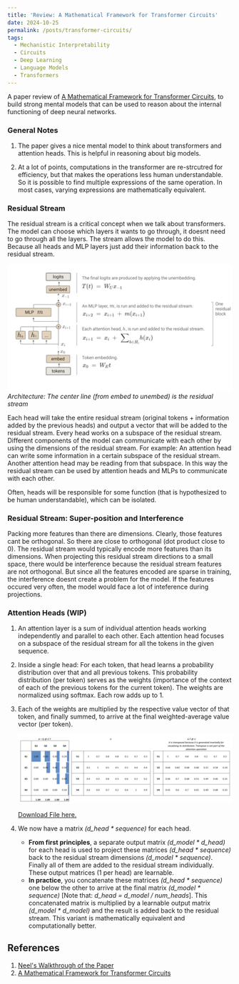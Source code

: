 ```yaml
---
title: 'Review: A Mathematical Framework for Transformer Circuits'
date: 2024-10-25
permalink: /posts/transformer-circuits/
tags:
  - Mechanistic Interpretability
  - Circuits
  - Deep Learning
  - Language Models
  - Transformers
---
```


A paper review of [A Mathematical Framework for Transformer Circuits](https://transformer-circuits.pub/2021/framework/index.html), to build strong mental models that can be used to reason about the internal functioning of deep neural networks.

### General Notes
1. The paper gives a nice mental model to think about transformers and attention heads. This is helpful in reasoning about big models.

2. At a lot of points, computations in the transformer are re-strcutred for efficiency, but that makes the operations less human understandable. So it is possible to find multiple expressions of the same operation. In most cases, varying expressions are mathematically equivalent.



### Residual Stream

The residual stream is a critical concept when we talk about transformers. The model can choose which layers it wants to go through, it doesnt need to go through all the layers. The stream allows the model to do this. Because all heads and MLP layers just add their information back to the residual stream. 


![Transformer Architecture](/images/blogs/architecture.png)
_Architecture: The center line (from embed to unembed) is the residual stream_

Each head will take the entire residual stream (original tokens + information added by the previous heads) and output a vector that will be added to the residual stream. Every head works on a subspace of the residual stream. Different components of the model can communicate with each other by using the dimensions of the residual stream. For example: An attention head can write some information in a certain subspace of the residual stream. Another attention head may be reading from that subspace. In this way the residual stream can be used by attention heads and MLPs to communicate with each other.

Often, heads will be responsible for some function (that is hypothesized to be human understandable), which can be isolated. 

### Residual Stream: Super-position and Interference
Packing more features than there are dimensions. Clearly, those features cant be orthogonal. So there are close to orthogonal (dot product close to 0). The residual stream would typically encode more features than its dimensions. When projecting this residual stream directions to a small space, there would be interference because the residual stream features are not orthogonal. But since all the features encoded are sparse in training, the interference doesnt create a problem for the model. If the features occured very often, the model would face a lot of inteference during projections.

### Attention Heads (WIP)


1. An attention layer is a sum of individual attention heads working independently and parallel to each other. Each attention head focuses on a subspace of the residual stream for all the tokens in the given sequence.
2. Inside a single head: For each token, that head learns a probability distribution over that and all previous tokens. This probability distribution (per token) serves as the weights (importance of the context of each of the previous tokens for the current token). The weights are normalized using softmax. Each row adds up to 1.
3. Each of the weights are multiplied by the respective value vector of that token, and finally summed, to arrive at the final weighted-average value vector (per token). 

    ![Attention Visual](/images/blogs/attention_visual.png)

    [Download File here.](https://pratik-doshi-99.github.io/files/attention_visual.xlsx)

4. We now have a matrix _(d_head * sequence)_ for each head.
   * **From first principles**, a separate output matrix _(d_model * d_head)_ for each head is used to project these matrices _(d_head * sequence)_ back to the residual stream dimensions _(d_model * sequence)_. Finally all of them are added to the residual stream individually. These output matrices (1 per head) are learnable.
   * **In practice**, you concatenate these matrices _(d_head * sequence)_ one below the other to arrive at the final matrix _(d_model * sequence)_ [Note that: _d_head = d_model / num_heads_]. This concatenated matrix is multiplied by a learnable output matrix _(d_model * d_model)_ and the result is added back to the residual stream. This variant is mathematically equivalent and computationally better.












## References
1. [Neel's Walkthrough of the Paper](https://youtu.be/KV5gbOmHbjU?si=AybyWlRCTxAFhuqO)
2. [A Mathematical Framework for Transformer Circuits](https://transformer-circuits.pub/2021/framework/index.html)

